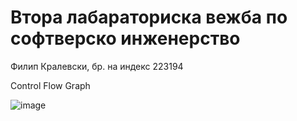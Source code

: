 # Втора лабараториска вежба по софтверско инженерство
Филип Кралевски, бр. на индекс 223194

Control Flow Graph

![image](https://github.com/KFilip123/SI_2024_lab2_223194/assets/167019790/1fb13730-3b21-4a9a-a2db-78663577bb7e)
